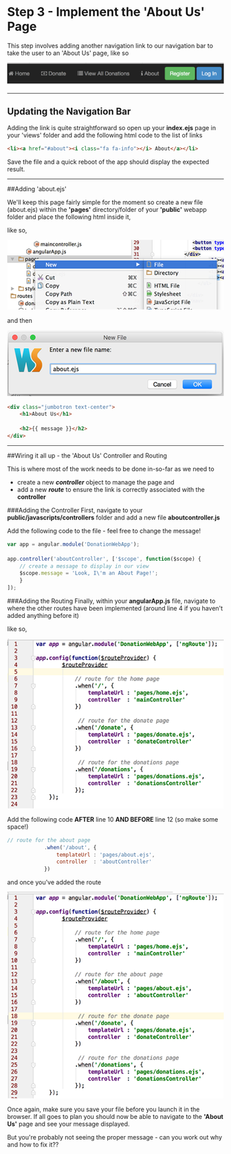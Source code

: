 
# Step 3 - Implement the 'About Us' Page

This step involves adding another navigation link to our navigation bar to take the user to an 'About Us' page, like so

![](../images/navbar.lab1.v2.png)

---

## Updating the Navigation Bar

Adding the link is quite straightforward so open up your **index.ejs** page in your 'views' folder and add the following html code to the list of links

```html
<li><a href="#about"><i class="fa fa-info"></i> About</a></li>

```
Save the file and a quick reboot of the app should display the expected result.

---

##Adding 'about.ejs'

We'll keep this page fairly simple for the moment so create a new file (about.ejs) within the **'pages'** directory/folder of your **'public'** webapp folder and place the following html inside it, 

like so,

![](../images/lab04.s301.png)

and then

![](../images/lab04.s302.png)


```html
<div class="jumbotron text-center">
    <h1>About Us</h1>

    <h2>{{ message }}</h2>
</div>
```
---

##Wiring it all up - the 'About Us' Controller and Routing

This is where most of the work needs to be done in-so-far as we need to  

* create a new ***controller*** object to manage the page and
* add a new ***route*** to ensure the link is correctly associated with the **controller**

###Adding the Controller
First, navigate to your **public/javascripts/controllers** folder and add a new file **aboutcontroller.js**

Add the following code to the file - feel free to change the message!

```javascript
var app = angular.module('DonationWebApp');

app.controller('aboutController', ['$scope', function($scope) {
    // create a message to display in our view
    $scope.message = 'Look, I\'m an About Page!';
    }
]);
```
###Adding the Routing
Finally, within your **angularApp.js** file, navigate to where the other routes have been implemented (around line 4 if you haven't added anything before it)

like so,

![](../images/lab04.s303.png)

Add the following code **AFTER** line 10 **AND BEFORE** line 12 (so make some space!)

```javascript
// route for the about page
            .when('/about', {
                templateUrl : 'pages/about.ejs',
                controller  : 'aboutController'
            })
```
and once you've added the route

![](../images/lab04.s304.png)

Once again, make sure you save your file before you launch it in the browser. If all goes to plan you should now be able to navigate to the **'About Us'** page and see your message displayed.

But you're probably not seeing the proper message - can you work out why and how to fix it??
